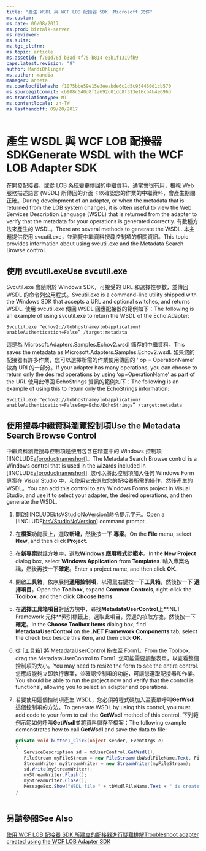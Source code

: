 ```yaml
---
title: "產生 WSDL 與 WCF LOB 配接器 SDK |Microsoft 文件"
ms.custom: 
ms.date: 06/08/2017
ms.prod: biztalk-server
ms.reviewer: 
ms.suite: 
ms.tgt_pltfrm: 
ms.topic: article
ms.assetid: f701d78d-b3ad-4f75-b814-e5b1f1319fb9
caps.latest.revision: "9"
author: MandiOhlinger
ms.author: mandia
manager: anneta
ms.openlocfilehash: f1075bbe59e15e3eeabde6c1d5c954460d1cb570
ms.sourcegitcommit: cb908c540d8f1a692d01dc8f313e16cb4b4e696d
ms.translationtype: MT
ms.contentlocale: zh-TW
ms.lasthandoff: 09/20/2017
---
```

# <a name="generate-wsdl-with-the-wcf-lob-adapter-sdk"></a><span data-ttu-id="e3842-102">產生 WSDL 與 WCF LOB 配接器 SDK</span><span class="sxs-lookup"><span data-stu-id="e3842-102">Generate WSDL with the WCF LOB Adapter SDK</span></span>
<span data-ttu-id="e3842-103">在開發配接器，或從 LOB 系統變更傳回的中繼資料，通常會很有用，檢視 Web 服務描述語言 (WSDL) 所傳回的介面卡以確認您的作業的中繼資料，會產生期間正確。</span><span class="sxs-lookup"><span data-stu-id="e3842-103">During development of an adapter, or when the metadata that is returned from the LOB system changes, it is often useful to view the Web Services Description Language (WSDL) that is returned from the adapter to verify that the metadata for your operations is generated correctly.</span></span> <span data-ttu-id="e3842-104">有數種方法來產生的 WSDL。</span><span class="sxs-lookup"><span data-stu-id="e3842-104">There are several methods to generate the WSDL.</span></span> <span data-ttu-id="e3842-105">本主題提供使用 svcutil.exe，並瀏覽中繼資料搜尋控制項的相關資訊。</span><span class="sxs-lookup"><span data-stu-id="e3842-105">This topic provides information about using svcutil.exe and the Metadata Search Browse control.</span></span>  

  
## <a name="use-svcutilexe"></a><span data-ttu-id="e3842-106">使用 svcutil.exe</span><span class="sxs-lookup"><span data-stu-id="e3842-106">Use svcutil.exe</span></span>  
 <span data-ttu-id="e3842-107">Svcutil.exe 會隨附於 Windows SDK，可接受的 URL 和選擇性參數，並傳回 WSDL 的命令列公用程式。</span><span class="sxs-lookup"><span data-stu-id="e3842-107">Svcutil.exe is a command-line utility shipped with the Windows SDK that accepts a URL and optional switches, and returns WSDL.</span></span> <span data-ttu-id="e3842-108">使用 svcutil.exe 傳回 WSDL 回應配接器的範例如下：</span><span class="sxs-lookup"><span data-stu-id="e3842-108">The following is an example of using svcutil.exe to return the WSDL of the Echo Adapter:</span></span>  
  
 ```
 Svcutil.exe “echov2://lobhostname/lobapplication?enableAuthentication=False” /target:metadata
 ```
  
 <span data-ttu-id="e3842-109">這是為 Microsoft.Adapters.Samples.Echov2.wsdl 儲存的中繼資料。</span><span class="sxs-lookup"><span data-stu-id="e3842-109">This saves the metadata as Microsoft.Adapters.Samples.Echov2.wsdl.</span></span> <span data-ttu-id="e3842-110">如果您的配接器有許多作業，您可以選擇所需的作業使用傳回的 ' op = OperationName' 做為 URI 的一部分。</span><span class="sxs-lookup"><span data-stu-id="e3842-110">If your adapter has many operations, you can choose to return only the desired operations by using ‘op=OperationName’ as part of the URI.</span></span> <span data-ttu-id="e3842-111">使用此傳回 EchoStrings 資訊的範例如下：</span><span class="sxs-lookup"><span data-stu-id="e3842-111">The following is an example of using this to return only the EchoStrings information:</span></span>  
  
```  
SvcUtil.exe “echov2://lobhostname/lobapplication?enableAuthentication=False&op=Echo/EchoStrings” /target:metadata  
```  
  
## <a name="use-the-metadata-search-browse-control"></a><span data-ttu-id="e3842-112">使用搜尋中繼資料瀏覽控制項</span><span class="sxs-lookup"><span data-stu-id="e3842-112">Use the Metadata Search Browse Control</span></span>  
 <span data-ttu-id="e3842-113">中繼資料瀏覽搜尋控制項是使用包含在精靈中的 Windows 控制項[!INCLUDE[afproductnameshort](../../includes/afproductnameshort-md.md)]。</span><span class="sxs-lookup"><span data-stu-id="e3842-113">The Metadata Search Browse control is a Windows control that is used in the wizards included in [!INCLUDE[afproductnameshort](../../includes/afproductnameshort-md.md)].</span></span> <span data-ttu-id="e3842-114">您可以將此控制項加入任何 Windows Form 專案在 Visual Studio 中，和使用它來選取您的配接器所需的操作，然後產生的 WSDL。</span><span class="sxs-lookup"><span data-stu-id="e3842-114">You can add this control to any Windows Forms project in Visual Studio, and use it to select your adapter, the desired operations, and then generate the WSDL.</span></span>  
  
1.  <span data-ttu-id="e3842-115">開啟[!INCLUDE[btsVStudioNoVersion](../../includes/btsvstudionoversion-md.md)]命令提示字元。</span><span class="sxs-lookup"><span data-stu-id="e3842-115">Open a [!INCLUDE[btsVStudioNoVersion](../../includes/btsvstudionoversion-md.md)] command prompt.</span></span>  
  
2.  <span data-ttu-id="e3842-116">在**檔案**功能表上，選取**新增**，然後按一下 **專案**。</span><span class="sxs-lookup"><span data-stu-id="e3842-116">On the **File** menu, select **New**, and then click **Project**.</span></span>  
  
3.  <span data-ttu-id="e3842-117">在**新專案**對話方塊中，選取**Windows 應用程式**從**範本**。</span><span class="sxs-lookup"><span data-stu-id="e3842-117">In the **New Project** dialog box, select **Windows Application** from **Templates**.</span></span> <span data-ttu-id="e3842-118">輸入專案名稱，然後再按一下**確定**。</span><span class="sxs-lookup"><span data-stu-id="e3842-118">Enter a project name, and then click **OK**.</span></span>  
  
4.  <span data-ttu-id="e3842-119">開啟**工具箱**，依序展開**通用控制項**，以滑鼠右鍵按一下**工具箱**，然後按一下 **選擇項目**。</span><span class="sxs-lookup"><span data-stu-id="e3842-119">Open the **Toolbox**, expand **Common Controls**, right-click the **Toolbox**, and then click **Choose Items**.</span></span>  
  
5.  <span data-ttu-id="e3842-120">在**選擇工具箱項目**對話方塊中，尋找**MetadataUserControl**上**.NET Framework 元件**索引標籤上，選取此項目，旁邊的核取方塊，然後按一下  **確定**。</span><span class="sxs-lookup"><span data-stu-id="e3842-120">In the **Choose Toolbox Items** dialog box, find **MetadataUserControl** on the **.NET Framework Components** tab, select the check box beside this item, and then click **OK**.</span></span>  
  
6.  <span data-ttu-id="e3842-121">從 [工具箱] 將 MetadataUserControl 拖曳至 Form1。</span><span class="sxs-lookup"><span data-stu-id="e3842-121">From the Toolbox, drag the MetadataUserControl to Form1.</span></span> <span data-ttu-id="e3842-122">您可能需要調整表單，以查看整個控制項的大小。</span><span class="sxs-lookup"><span data-stu-id="e3842-122">You may need to resize the form to see the entire control.</span></span> <span data-ttu-id="e3842-123">您應該能夠立即執行專案，並確認控制項的功能，可讓您選取配接器和作業。</span><span class="sxs-lookup"><span data-stu-id="e3842-123">You should be able to run the project now and verify that the control is functional, allowing you to select an adapter and operations.</span></span>  
  
7.  <span data-ttu-id="e3842-124">若要使用這個控制項產生 WSDL，您必須將程式碼加入至表單呼叫**GetWsdl**這個控制項的方法。</span><span class="sxs-lookup"><span data-stu-id="e3842-124">To generate WSDL by using this control, you must add code to your form to call the **GetWsdl** method of this control.</span></span> <span data-ttu-id="e3842-125">下列範例示範如何呼叫**GetWsdl**並將資料儲存至檔案：</span><span class="sxs-lookup"><span data-stu-id="e3842-125">The following example demonstrates how to call **GetWsdl** and save the data to file:</span></span>  
  
    ```csharp  
    private void button1_Click(object sender, EventArgs e)  
    {  
       ServiceDescription sd = mdUserControl.GetWsdl();  
       FileStream myFileStream = new FileStream(tbWsdlFileName.Text, FileMode.OpenOrCreate, FileAccess.Write);  
       StreamWriter myStreamWriter = new StreamWriter(myFileStream);  
       sd.Write(myStreamWriter);  
       myStreamWriter.Flush();  
       myStreamWriter.Close();  
       MessageBox.Show("WSDL file " + tbWsdlFileName.Text + " is created.");  
    }  
  
    ```  
  
## <a name="see-also"></a><span data-ttu-id="e3842-126">另請參閱</span><span class="sxs-lookup"><span data-stu-id="e3842-126">See Also</span></span>  
 [<span data-ttu-id="e3842-127">使用 WCF LOB 配接器 SDK 所建立的配接器進行疑難排解</span><span class="sxs-lookup"><span data-stu-id="e3842-127">Troubleshoot adapter created using the WCF LOB Adapter SDK</span></span>](../../adapters-and-accelerators/wcf-lob-adapter-sdk/troubleshoot-adapter-created-using-the-wcf-lob-adapter-sdk.md)